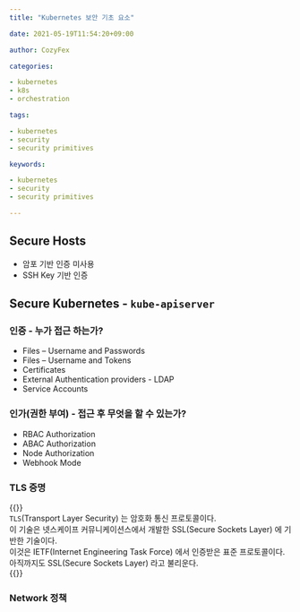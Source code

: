 ```yaml
---
title: "Kubernetes 보안 기초 요소"

date: 2021-05-19T11:54:20+09:00

author: CozyFex

categories:

- kubernetes
- k8s
- orchestration

tags:

- kubernetes
- security
- security primitives

keywords:

- kubernetes
- security
- security primitives

---
```


## Secure Hosts

- 암포 기반 인증 미사용
- SSH Key 기반 인증

## Secure Kubernetes - `kube-apiserver`

### 인증 - 누가 접근 하는가?

- Files – Username and Passwords
- Files – Username and Tokens
- Certificates
- External Authentication providers - LDAP
- Service Accounts

### 인가(권한 부여) - 접근 후 무엇을 할 수 있는가?

- RBAC Authorization
- ABAC Authorization
- Node Authorization
- Webhook Mode

### TLS 증명

{{<admonition note TLS true>}}  
`TLS`(Transport Layer Security) 는 암호화 통신 프로토콜이다.  
이 기술은 넷스케이프 커뮤니케이션스에서 개발한 SSL(Secure Sockets Layer) 에 기반한 기술이다.  
이것은 IETF(Internet Engineering Task Force) 에서 인증받은 표준 프로토콜이다.  
아직까지도 SSL(Secure Sockets Layer) 라고 불리운다.  
{{</admonition>}}

### Network 정책